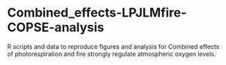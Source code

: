 # Combined_effects-LPJLMfire-COPSE-analysis
R scripts and data to reproduce figures and analysis for Combined effects of photorespiration and fire strongly regulate atmospheric oxygen levels.
